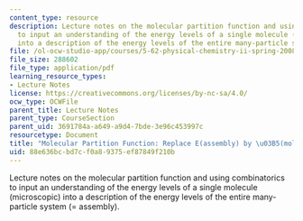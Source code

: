 ```yaml
---
content_type: resource
description: Lecture notes on the molecular partition function and using combinatorics
  to input an understanding of the energy levels of a single molecule (microscopic)
  into a description of the energy levels of the entire many-particle system (= assembly).
file: /ol-ocw-studio-app/courses/5-62-physical-chemistry-ii-spring-2008/88e636bcbd7cf0a89375ef87849f210b_05_562ln08.pdf
file_size: 288602
file_type: application/pdf
learning_resource_types:
- Lecture Notes
license: https://creativecommons.org/licenses/by-nc-sa/4.0/
ocw_type: OCWFile
parent_title: Lecture Notes
parent_type: CourseSection
parent_uid: 3691784a-a649-a9d4-7bde-3e96c453997c
resourcetype: Document
title: "Molecular Partition Function: Replace E(assembly) by \u03B5(molecule)"
uid: 88e636bc-bd7c-f0a8-9375-ef87849f210b
---
```

Lecture notes on the molecular partition function and using combinatorics to input an understanding of the energy levels of a single molecule (microscopic) into a description of the energy levels of the entire many-particle system (= assembly).